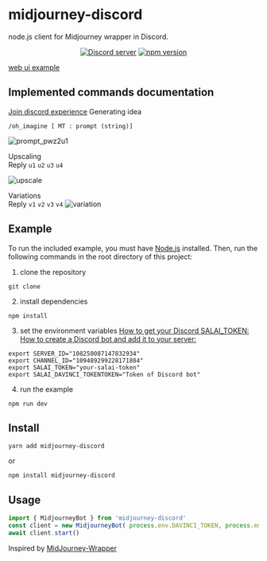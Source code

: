 # midjourney-discord

node.js client for Midjourney wrapper in Discord.
<div align="center">
	<p>
		<a href="https://discord.gg/dP95gZ8z"><img src="https://img.shields.io/discord/1082500871478329374?color=5865F2&logo=discord&logoColor=white" alt="Discord server" /></a>
		<a href="https://www.npmjs.com/package/midjourney-discord"><img src="https://img.shields.io/npm/v/midjourney-discord.svg?maxAge=3600" alt="npm version" /></a>
	</p>
</div>

[web ui example](https://github.com/erictik/midjourney-ui/)

## Implemented commands documentation
[Join discord experience](https://discord.gg/dP95gZ8z)
Generating idea
```
/oh_imagine [ MT : prompt (string)]
```
![prompt_pwz2u1](image/prompt.gif)

Upscaling   
Reply `u1` `u2` `u3` `u4` 

![upscale](image/upscale.gif)

Variations  
Reply  `v1` `v2` `v3` `v4`
![variation](image/variation.gif)

## Example
To run the included example, you must have [Node.js](https://nodejs.org/en) installed. Then, run the following commands in the root directory of this project:


1. clone the repository
```
git clone
```
2. install dependencies
```
npm install
```
3. set the environment variables
   [How to get your Discord SALAI_TOKEN:](https://www.androidauthority.com/get-discord-token-3149920/)
   [How to create a Discord bot and add it to your server:](https://www.xda-developers.com/how-to-create-discord-bot/)
```
export SERVER_ID="108250087147832934"
export CHANNEL_ID="109489299228171884"
export SALAI_TOKEN="your-salai-token"
export SALAI_DAVINCI_TOKENTOKEN="Token of Discord bot"
```
4. run the example
```
npm run dev
```

## Install
```
yarn add midjourney-discord
```
or
```
npm install midjourney-discord
```

## Usage
```js
import { MidjourneyBot } from 'midjourney-discord'
const client = new MidjourneyBot( process.env.DAVINCI_TOKEN, process.env.SALAI_TOKEN, process.env.SERVER_ID, process.env.CHANNEL_ID)
await client.start()
```



Inspired by [MidJourney-Wrapper](https://github.com/Wildric-Auric/MidJourney-Wrapper)
